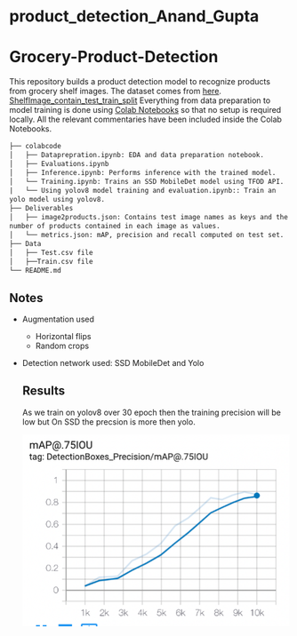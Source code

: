 # product_detection_Anand_Gupta


# Grocery-Product-Detection
This repository builds a product detection model to recognize products from grocery shelf images. The dataset comes from [here](https://github.com/gulvarol/grocerydataset).
[ShelfImage_contain_test_train_split](https://storage.googleapis.com/open_source_datasets/ShelfImages.tar.gz)
Everything from data preparation to model training is done using [Colab Notebooks](https://colab.research.google.com/) so that no setup is required locally. All the relevant commentaries have been included inside the Colab Notebooks. 


```
├── colabcode
│   ├── Dataprepration.ipynb: EDA and data preparation notebook.
│   ├──	Evaluations.ipynb
│   ├── Inference.ipynb: Performs inference with the trained model.
│   └── Training.ipynb: Trains an SSD MobileDet model using TFOD API.
|   └── Using yolov8 model training and evaluation.ipynb:: Train an yolo model using yolov8.
├── Deliverables
│   ├── image2products.json: Contains test image names as keys and the number of products contained in each image as values.
│   └── metrics.json: mAP, precision and recall computed on test set.
├── Data
│   ├── Test.csv file 
│   ├──Train.csv file 
└── README.md
```

## Notes
* Augmentation used
	* Horizontal flips
	* Random crops
* Detection network used: SSD MobileDet and Yolo

  
  ## Results
  As we train on yolov8 over 30 epoch then the training precision will be low but On SSD the precsion is more then yolo.

  ![](imgpre.png)
